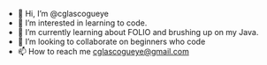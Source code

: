 - 👋 Hi, I’m @cglascogueye
- 👀 I’m interested in learning to code.
- 🌱 I’m currently learning about FOLIO and brushing up on my Java.
- 💞️ I’m looking to collaborate on beginners who code
- 📫 How to reach me cglascogueye@gmail.com

<!---
cglascogueye/cglascogueye is a ✨ special ✨ repository because its `README.md` (this file) appears on your GitHub profile.
You can click the Preview link to take a look at your changes.
--->
